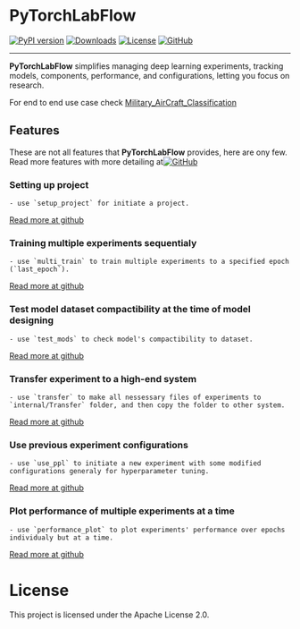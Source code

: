 # PyTorchLabFlow

[![PyPI version](https://badge.fury.io/py/PyTorchLabFlow.svg?icon=si%3Apython)](https://pypi.org/project/PyTorchLabFlow/)
[![Downloads](https://static.pepy.tech/badge/Pytorchlabflow)](https://pepy.tech/project/Pytorchlabflow)
[![License](https://img.shields.io/badge/License-Apache%202.0-blue.svg)](./LICENSE)
[![GitHub](https://img.shields.io/badge/GitHub-Repo-black?style=flat&logo=github)](https://github.com/BBEK-Anand/PyTorchLabFlow)

---

**PyTorchLabFlow** simplifies managing deep learning experiments, tracking models, components, performance, and configurations, letting you focus on research.

For end to end use case check [Military_AirCraft_Classification](https://github.com/BBEK-Anand/Military_AirCraft_Classification)

## Features
These are not all features that **PyTorchLabFlow** provides, here are ony few. Read more features with more detailing at[![GitHub](https://img.shields.io/static/v1?label=&message=GitHub&color=black&logo=github&logoColor=white&style=flat-square)](https://github.com/BBEK-Anand/PyTorchLabFlow)

### Setting up project
    - use `setup_project` for initiate a project.
   [Read more at github](https://github.com/BBEK-Anand/PyTorchLabFlow#setup_project)
    
### Training multiple experiments sequentialy
    - use `multi_train` to train multiple experiments to a specified epoch (`last_epoch`).
   [Read more at github](https://github.com/BBEK-Anand/PyTorchLabFlow#multi_train)

### Test model dataset compactibility at the time of model designing
    - use `test_mods` to check model's compactibility to dataset.
   [Read more at github](https://github.com/BBEK-Anand/PyTorchLabFlow#test_mods)
   
### Transfer experiment to a high-end system
    - use `transfer` to make all nessessary files of experiments to `internal/Transfer` folder, and then copy the folder to other system.
   [Read more at github](https://github.com/BBEK-Anand/PyTorchLabFlow#transfer)

### Use previous experiment configurations
    - use `use_ppl` to initiate a new experiment with some modified configurations generaly for hyperparameter tuning.
   [Read more at github](https://github.com/BBEK-Anand/PyTorchLabFlow#use_ppl)

### Plot performance of multiple experiments at a time
    - use `performance_plot` to plot experiments' performance over epochs individualy but at a time.
   [Read more at github](https://github.com/BBEK-Anand/PyTorchLabFlow#performance_plot)


# License
This project is licensed under the Apache License 2.0.

